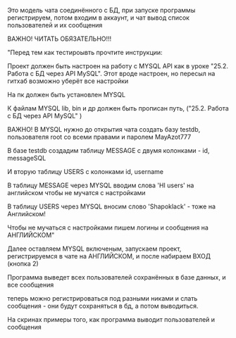 Это модель чата соединённого с БД, при запуске программы регистрируем, потом входим в аккаунт,
и чат вывод список пользователей и их сообщения


ВАЖНО! ЧИТАТЬ ОБЯЗАТЕЛЬНО!!!

   "Перед тем как тестироывть прочтите инструкции:

Проект должен быть настроен на работу с MYSQL API как в уроке "25.2. Работа с БД через API MySQL". Этот вроде настроен, но пересыл на гитхаб возможно уберёт все настройки

На пк должен быть установлен MYSQL

К файлам MYSQL lib, bin и др должен быть прописан путь, ("25.2. Работа с БД через API MySQL" )


ВАЖНО!
В MYSQL нужно до открытия чата создать базу testdb, пользователя root со всеми правами и паролем MayAzot777


В базе testdb создадим таблицу MESSAGE c двумя колонками - id, messageSQL


И вторую таблицу USERS с колонками id, username



В таблицу MESSAGE через MYSQL вводим слова 'HI users' на английском чтобы не мучатся с настройками


В таблицу USERS через MYSQL вносим слово 'Shapoklack' - тоже на Английском!


Чтобы не мучаться с настройками пишем логины и сообщения на АНГЛИЙСКОМ" 


Далее оставляем MYSQL включеным, запускаем проект, регистрируемся в чате на АНГЛИЙСКОМ, и после набираем ВХОД (кнопка 2)


Программа выведет всех пользователей сохранённых в базе данных, и все сообщения

теперь можно регистрироваться под разными никами и слать сообщения - они будут сохраняться в бд, а потом выводиться.

На скринах примеры того, как программа выводит пользователей и сообщения
